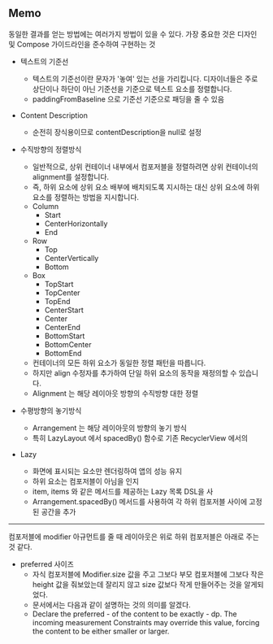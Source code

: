 ## Memo
동일한 결과를 얻는 방법에는 여러가지 방법이 있을 수 있다.
가장 중요한 것은 디자인 및 Compose 가이드라인을 준수하여 구현하는 것


- 텍스트의 기준선
  - 텍스트의 기준선이란 문자가 '놓여' 있는 선을 가리킵니다. 디자이너들은 주로 상단이나 하단이 아닌 기준선을 기준으로 텍스트 요소를 정렬합니다.
  - paddingFromBaseline 으로 기준선 기준으로 패딩을 줄 수 있음

- Content Description
  - 순전히 장식용이므로 contentDescription을 null로 설정

- 수직방향의 정렬방식
  - 일반적으로, 상위 컨테이너 내부에서 컴포저블을 정렬하려면 상위 컨테이너의 alignment를 설정합니다. 
  - 즉, 하위 요소에 상위 요소 배부에 배치되도록 지시하는 대신 상위 요소에 하위 요소를 정렬하는 방법을 지시합니다. 
  - Column 
    - Start 
    - CenterHorizontally 
    - End
  - Row 
    - Top 
    - CenterVertically 
    - Bottom
  - Box 
    - TopStart 
    - TopCenter 
    - TopEnd 
    - CenterStart 
    - Center 
    - CenterEnd 
    - BottomStart 
    - BottomCenter 
    - BottomEnd
  - 컨테이너의 모든 하위 요소가 동일한 정렬 패턴을 따릅니다. 
  - 하지만 align 수정자를 추가하여 단일 하위 요소의 동작을 재정의할 수 있습니다.
  - Alignment 는 해당 레이아웃 방향의 수직방향 대한 정렬
- 수평방향의 놓기방식
  - Arrangement 는 해당 레이아웃의 방향의 놓기 방식
  - 특히 LazyLayout 에서 spacedBy() 함수로 기존 RecyclerView 에서의   

- Lazy
  - 화면에 표시되는 요소만 렌더링하여 앱의 성능 유지
  - 하위 요소는 컴포저블이 아님을 인지
  - item, items 와 같은 메서드를 제공하는 Lazy 목록 DSL을 사
  - Arrangement.spacedBy() 메서드를 사용하여 각 하위 컴포저블 사이에 고정된 공간을 추가

---
컴포저블에 modifier 아규먼트를 줄 때 레이아웃은 위로 하위 컴포저블은 아래로 주는 것 같다.

- preferred 사이즈
  - 자식 컴포저블에 Modifier.size 값을 주고 그보다 부모 컴포저블에 그보다 작은 height 값을 줘보았는데 잘리지 않고 size 값보다 작게 만들어주는 것을 알게되었다. 
  - 문서에서는 다음과 같이 설명하는 것의 의미를 알겠다.
  - Declare the preferred - of the content to be exactly - dp. The incoming measurement Constraints may override this value, forcing the content to be either smaller or larger.
